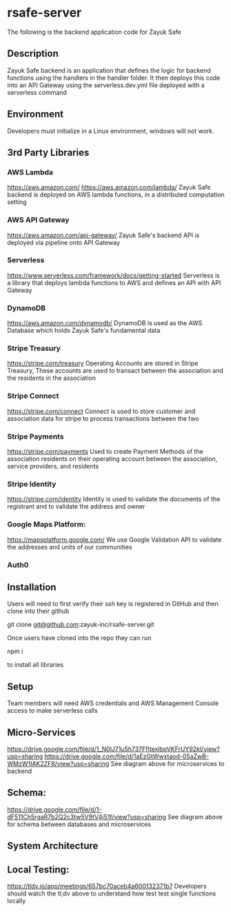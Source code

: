 # rsafe-server

The following is the backend application code for Zayuk Safe

## Description

Zayuk Safe backend is an application that defines the logic for backend functions using the handlers in the handler folder. It then deploys this code into an API Gateway using the serverless.dev.yml file deployed with a serverless command

## Environment

Developers must initialize in a Linux environment, windows will not work.

## 3rd Party Libraries

### AWS Lambda

https://aws.amazon.com/
https://aws.amazon.com/lambda/
Zayuk Safe backend is deployed on AWS lambda functions, in a distributed computation setting

### AWS API Gateway

https://aws.amazon.com/api-gateway/
Zayuk Safe's backend API is deployed via pipeline onto API Gateway

### Serverless

https://www.serverless.com/framework/docs/getting-started
Serverless is a library that deploys lambda functions to AWS and defines an API with API Gateway

### DynamoDB

https://aws.amazon.com/dynamodb/
DynamoDB is used as the AWS Database which holds Zayuk Safe's fundamental data

### Stripe Treasury

https://stripe.com/treasury
Operating Accounts are stored in Stripe Treasury, These accounts are used to transact between the association and the residents in the association

### Stripe Connect

https://stripe.com/connect
Connect is used to store customer and association data for stripe to process transactions between the two

### Stripe Payments

https://stripe.com/payments
Used to create Payment Methods of the association residents on their operating account between the association, service providers, and residents

### Stripe Identity

https://stripe.com/identity
Identity is used to validate the documents of the registrant and to validate the address and owner

### Google Maps Platform:

https://mapsplatform.google.com/
We use Google Validation API to validate the addresses and units of our communities

### Auth0

## Installation

Users will need to first verify their ssh key is registered in GitHub and then clone into their github

git clone git@github.com:zayuk-inc/rsafe-server.git

Once users have cloned into the repo they can run

npm i

to install all libraries

## Setup

Team members will need AWS credentials and AWS Management Console access to make serverless calls

## Micro-Services

https://drive.google.com/file/d/1_N0lJ71u5h737FfItexlbpVKFrUY92kl/view?usp=sharing
https://drive.google.com/file/d/1aEzGtWwxtaod-05aZwB-WMzW1IAK2ZF8/view?usp=sharing
See diagram above for microservices to backend

## Schema:

https://drive.google.com/file/d/1-dF511Ch5rgaR7b2Q2c3tw5V9tV4j51f/view?usp=sharing
See diagram above for schema between databases and microservices

## System Architecture

## Local Testing:

https://tldv.io/app/meetings/657bc70aceb4a600132371b7
Developers should watch the tl;dv above to understand how test test single functions locally
